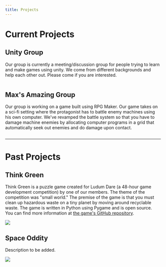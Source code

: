 ```yaml
---
title: Projects
---
```


# Current Projects

## Unity Group

Our group is currently a meeting/discussion group for people trying to learn and
make games using unity. We come from different backgrounds and help each other
out. Please come if you are interested.

<img src="http://ufgmg.org/nextgen-attach_to_post/preview/id--196" alt="" />

## Max's Amazing Group

Our group is working on a game built using RPG Maker. Our game takes on a sci-fi
setting where the protagonist has to battle enemy machines using his own
computer. We've revamped the battle system so that you have to damage machine
enemies by allocating computer programs in a grid that automatically seek out
enemies and do damage upon contact.

<img class="ngg_displayed_gallery mceItem"
src="http://ufgmg.org/nextgen-attach_to_post/preview/id--215" alt="" />

---

# Past Projects

## Think Green

Think Green is a puzzle game created for Ludum Dare (a 48-hour game development
competition) by one of our members. The theme of the competition was "small
world." The premise of the game is that you must clean up hazardous waste on a
tiny planet by moving around recyclable waste. The game is written in Python
using Pygame and is open source. You can find more information at
[the game's GitHub repository](https://github.com/kalgynirae/thinking-green).

<img class="ngg_displayed_gallery mceItem"
src="http://ufgmg.org/nextgen-attach_to_post/preview/id--240" />

## Space Oddity

Description to be added.

<img class="ngg_displayed_gallery mceItem"
src="http://ufgmg.org/nextgen-attach_to_post/preview/id--241" />
